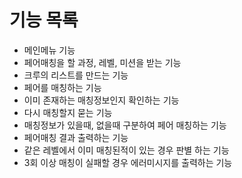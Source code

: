 # 기능 목록
- 메인메뉴 기능
- 페어매칭을 할 과정, 레벨, 미션을 받는 기능
- 크루의 리스트를 만드는 기능
- 페어를 매칭하는 기능
- 이미 존재하는 매칭정보인지 확인하는 기능
- 다시 매칭할지 묻는 기능
- 매칭정보가 있을때, 없을때 구분하여 페어 매칭하는 기능
- 페어매칭 결과 출력하는 기능
- 같은 레벨에서 이미 매칭된적이 있는 경우 판별 하는 기능
- 3회 이상 매칭이 실패할 경우 에러미시지를 출력하는 기능
